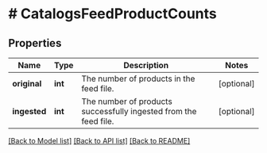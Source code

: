 # # CatalogsFeedProductCounts

## Properties

Name | Type | Description | Notes
------------ | ------------- | ------------- | -------------
**original** | **int** | The number of products in the feed file. | [optional]
**ingested** | **int** | The number of products successfully ingested from the feed file. | [optional]

[[Back to Model list]](../../README.md#models) [[Back to API list]](../../README.md#endpoints) [[Back to README]](../../README.md)
